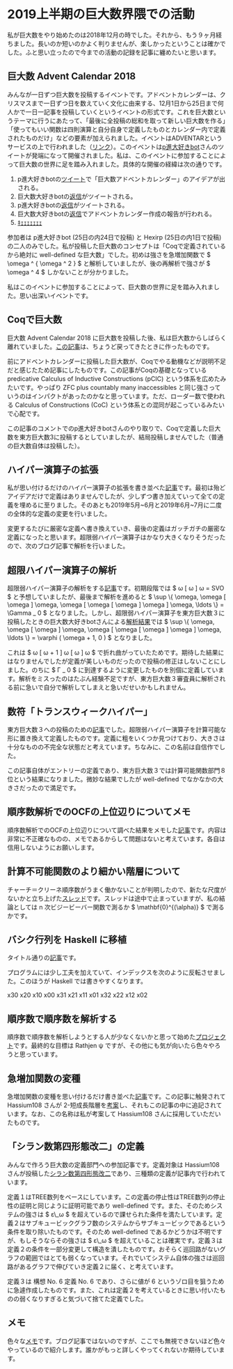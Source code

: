 # 2019上半期の巨大数界隈での活動

私が巨大数をやり始めたのは2018年12月の時でした。それから、もう９ヶ月経ちました。長いのか短いのかよく判りませんが、楽しかったということは確かでした。ふと思い立ったので今までの活動の記録を記事に纏めたいと思います。

## 巨大数 Advent Calendar 2018

みんなが一日ずつ巨大数を投稿するイベントです。アドベントカレンダーは、クリスマスまで一日ずつ日を数えていく文化に由来する、12月1日から25日まで何人かで一日一記事を投稿していくというイベントの形式です。これを巨大数というテーマに行うにあたって、「最後に全投稿の総和を取って新しい巨大数を作る」「使ってもいい関数は四則演算と自分自身で定義したものとカレンダー内で定義されたものだけ」などの要素が加えられました。イベントはADVENTARというサービスの上で行われました（[リンク](https://adventar.org/calendars/3314)）。このイベントは[p進大好きbot](https://twitter.com/non_archimedean)さんのツイートが発端になって開催されました。私は、このイベントに参加することによって巨大数の世界に足を踏み入れました。具体的な開催の経緯は次の通りです。

1. p進大好きbotの[ツイート](https://twitter.com/non_archimedean/status/1060365003297972224)で「巨大数アドベントカレンダー」のアイデアが出される。
1. 巨大数大好きbotの[返信](https://twitter.com/GoogologyBot/status/1060375254814478342)がツイートされる。
1. p進大好きbotの[返信](https://twitter.com/non_archimedean/status/1060385460059402240)がツイートされる。
1. 巨大数大好きbotの[返信](https://twitter.com/GoogologyBot/status/1060386621613199360)でアドベントカレンダー作成の報告が行われる。
1. [ｷｪｪｪｪｪｪｪ](https://twitter.com/non_archimedean/status/1060412474481008642)

参加者は p進大好きbot (25日の内24日で投稿) と Hexirp (25日の内1日で投稿) の二人のみでした。私が投稿した巨大数のコンセプトは「Coqで定義されているから絶対に well-defined な巨大数」でした。初めは強さを急増加関数で $ \\omega ^ { \\omega ^ 2 } $ と解析していましたが、後の再解析で強さが $ \\omega ^ 4 $ しかないことが分かりました。

私はこのイベントに参加することによって、巨大数の世界に足を踏み入れました。思い出深いイベントです。

## Coqで巨大数

巨大数 Advent Calendar 2018 に巨大数を投稿した後、私は巨大数からしばらく離れていました。[この記事](https://googology.wikia.org/ja/wiki/%E3%83%A6%E3%83%BC%E3%82%B6%E3%83%BC%E3%83%96%E3%83%AD%E3%82%B0:Hexirp/Coq%E3%81%A7%E5%B7%A8%E5%A4%A7%E6%95%B0)は、ちょうど戻ってきたときに作ったものです。

前にアドベントカレンダーに投稿した巨大数が、Coqでやる動機などが説明不足だと感じたため記事にしたものです。この記事がCoqの基礎となっている predicative Calculus of Inductive Constructions (pCIC) という体系を広めたみたいです。やっぱり ZFC plus countably many inaccessibles と同じ強さっていうのはインパクトがあったのかなと思っています。ただ、ローダー数で使われる Calculus of Constructions (CoC) という体系との混同が起こっているみたいで心配です。

この記事のコメントでのp進大好きbotさんのやり取りで、Coqで定義した巨大数を東方巨大数3に投稿するとしていましたが、結局投稿しませんでした（普通の巨大数自体は投稿した）。

## ハイパー演算子の拡張

私が思い付けるだけのハイパー演算子の拡張を書き並べた[記事](https://googology.wikia.org/ja/wiki/%E3%83%A6%E3%83%BC%E3%82%B6%E3%83%BC%E3%83%96%E3%83%AD%E3%82%B0:Hexirp/%E3%83%8F%E3%82%A4%E3%83%91%E3%83%BC%E6%BC%94%E7%AE%97%E5%AD%90%E3%81%AE%E6%8B%A1%E5%BC%B5)です。最初は殆どアイデアだけで定義はありませんでしたが、少しずつ書き加えていって全ての定義を埋めるに至りました。そのあとも2019年5月~6月と2019年6月~7月に二度の全体的な定義の変更を行いました。

変更するたびに厳密な定義へ書き換えていき、最後の定義はガッチガチの厳密な定義になったと思います。超限弱ハイパー演算子はかなり大きくなりそうだったので、次のブログ記事で解析を行いました。

## 超限ハイパー演算子の解析

超限弱ハイパー演算子の解析をする[記事](https://googology.wikia.org/ja/wiki/%E3%83%A6%E3%83%BC%E3%82%B6%E3%83%BC%E3%83%96%E3%83%AD%E3%82%B0:Hexirp/%E8%B6%85%E9%99%90%E3%83%8F%E3%82%A4%E3%83%91%E3%83%BC%E6%BC%94%E7%AE%97%E5%AD%90%E3%81%AE%E8%A7%A3%E6%9E%90)です。初期段階では $ ω [ ω ] ω = SVO $ と予想していましたが、最後まで解析を進めると $ \\sup \\{ \\omega, \\omega [ \\omega ] \\omega, \\omega [ \\omega [ \\omega ] \\omega ] \\omega, \\ldots \\} = \\Gamma _ 0 $ となりました。しかし、超限弱ハイパー演算子を東方巨大数３に投稿したときの巨大数大好きbotさんによる[解析結果](https://docs.google.com/spreadsheets/d/13dF_JysGD8shMOTYL3KfsFmcKOMNXp7hyfgjVbQZm6I/edit#gid=206312705)では $ \\sup \\{ \\omega, \\omega [ \\omega ] \\omega, \\omega [ \\omega [ \\omega ] \\omega ] \\omega, \\ldots \\} = \\varphi ( \\omega + 1, 0 ) $ となりました。

これは $ ω [ ω + 1 ] ω [ ω ] ω $ で折れ曲がっていたためです。期待した結果にはなりませんでしたが定義が美しいものだったので投稿の修正はしないことにしました。のちに $ Γ _ 0 $ に到達するように変更したものを別個に定義しています。解析をミスったのはたぶん経験不足ですが、東方巨大数３審査員に解析される前に急いで自分で解析してしまえと急いだせいかもしれません。

## 数符「トランスウィークハイパー」

東方巨大数３への投稿のための[記事](https://googology.wikia.org/ja/wiki/%E3%83%A6%E3%83%BC%E3%82%B6%E3%83%BC%E3%83%96%E3%83%AD%E3%82%B0:Hexirp/%E6%95%B0%E7%AC%A6%E3%80%8C%E3%83%88%E3%83%A9%E3%83%B3%E3%82%B9%E3%82%A6%E3%82%A3%E3%83%BC%E3%82%AF%E3%83%8F%E3%82%A4%E3%83%91%E3%83%BC%E3%80%8D)でした。超限弱ハイパー演算子を計算可能な形に置き換えて定義したものです。定義に粗をいくつか見つけており、大きさは十分なものの不完全な状態だと考えています。ちなみに、この名前は自信作でした。

この記事自体がエントリーの定義であり、東方巨大数３では計算可能関数部門８位という結果になりました。微妙な結果でしたが well-defined でなかなかの大きさだったので満足です。

## 順序数解析でのOCFの上位辺りについてメモ

順序数解析でのOCFの上位辺りについて調べた結果をメモした[記事](https://googology.wikia.org/ja/wiki/%E3%83%A6%E3%83%BC%E3%82%B6%E3%83%BC%E3%83%96%E3%83%AD%E3%82%B0:Hexirp/%E9%A0%86%E5%BA%8F%E6%95%B0%E8%A7%A3%E6%9E%90%E3%81%A7%E3%81%AEOCF%E3%81%AE%E4%B8%8A%E4%BD%8D%E8%BE%BA%E3%82%8A%E3%81%AB%E3%81%A4%E3%81%84%E3%81%A6%E3%83%A1%E3%83%A2)です。内容は非常に不正確なものの、メモであるからして問題はないと考えています。各自は信用しないようにお願いします。

## 計算不可能関数のより細かい階層について

チャーチ＝クリーネ順序数がうまく働かないことが判明したので、新たな尺度がないかと立ち上げた[スレッド](https://googology.wikia.org/ja/wiki/%E3%82%B9%E3%83%AC%E3%83%83%E3%83%89:3876)です。スレッドは途中で止まっていますが、私の結論としては n 次ビジービーバー関数で測るか $ \\mathbf{0}^{(\\alpha)} $ で測るかです。

## バシク行列を Haskell に移植

タイトル通りの[記事](https://googology.wikia.org/ja/wiki/%E3%83%A6%E3%83%BC%E3%82%B6%E3%83%BC%E3%83%96%E3%83%AD%E3%82%B0:Hexirp/%E3%83%90%E3%82%B7%E3%82%AF%E8%A1%8C%E5%88%97%E3%82%92_Haskell_%E3%81%AB%E7%A7%BB%E6%A4%8D)です。

プログラムには少し工夫を加えていて、インデックスを次のように反転させました。このほうが Haskell では書きやすくなります。

  x30 x20 x10 x00
  x31 x21 x11 x01
  x32 x22 x12 x02

## 順序数で順序数を解析する

順序数で順序数を解析しようとする人が少なくないかと思って始めた[プロジェクト](https://googology.wikia.org/ja/wiki/%E3%83%A6%E3%83%BC%E3%82%B6%E3%83%BC%E3%83%96%E3%83%AD%E3%82%B0:Hexirp/%E9%A0%86%E5%BA%8F%E6%95%B0%E3%81%A7%E9%A0%86%E5%BA%8F%E6%95%B0%E3%82%92%E8%A7%A3%E6%9E%90%E3%81%99%E3%82%8B)です。最終的な目標は Rathjen ψ ですが、その他にも気が向いたら色々やろうと思っています。

## 急増加関数の変種

急増加関数の変種を思い付けるだけ書き並べた[記事](https://googology.wikia.org/ja/wiki/%E3%83%A6%E3%83%BC%E3%82%B6%E3%83%BC%E3%83%96%E3%83%AD%E3%82%B0:Hexirp/%E6%80%A5%E5%A2%97%E5%8A%A0%E9%96%A2%E6%95%B0%E3%81%AE%E5%A4%89%E7%A8%AE)です。この記事に触発されて Hassium108 さんが 2-短成長階層を[考案](https://twitter.com/1Hassium/status/1151038370312871936)し、それもこの記事の中に追記されています。なお、この名称は私が考案して Hassium108 さんに採用していただいたものです。

## 「シラン数第四形態改二」の定義

みんなで作ろう巨大数の定義部門への参加記事です。定義対象は Hassium108 さんが投稿した[シラン数第四形態改二](https://twitter.com/1Hassium/status/1152881969652359168)であり、三種類の定義が記事内で行われています。

定義１はTREE数列をベースにしています。この定義の停止性はTREE数列の停止性の証明と同じように証明可能であり well-defined です。また、そのためシステムの強さは $ ε\\\_ω $ を超えているので課せられた条件を満たしています。定義２はサブキュービックグラフ数のシステムからサブキュービックであるという条件を取り除いたものです。そのため well-defined であるかどうかは不明ですが、もしそうならその強さは $ ε\\\_ω $ を超えていることは確実です。定義３は定義２の条件を一部分変更して構造を潰したものです。おそらく巡回路がないグラフの範囲ではとても弱くなっています。それでいてシステム自体の強さは巡回路があるグラフで伸びていき定義２に届く、と考えています。

定義３は 構想 No. 6 定義 No. 6 であり、さらに値が 6 というゾロ目を狙うために急遽作成したものです。また、これは定義２を考えているときに思い付いたものの弱くなりすぎると気づいて捨てた定義でした。

## メモ

色々な[メモ](https://googology.wikia.org/ja/wiki/%E3%83%A6%E3%83%BC%E3%82%B6%E3%83%BC:Hexirp/%E3%83%A1%E3%83%A2)です。ブログ記事ではないのですが、ここでも無視できないほど色々やっているので紹介します。誰かがもっと詳しくやってくれないか期待しています。
